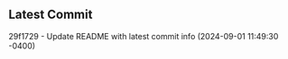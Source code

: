 
## Latest Commit
29f1729 - Update README with latest commit info (2024-09-01 11:49:30 -0400) <Yunxi-Zhou>

